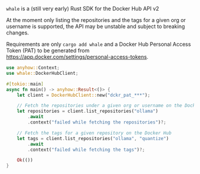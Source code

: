 `whale` is a (still very early) Rust SDK for the Docker Hub API v2

At the moment only listing the repositories and the tags for a given org or username
is supported, the API may be unstable and subject to breaking changes.

Requirements are only `cargo add whale` and a Docker Hub Personal Access Token (PAT) to
be generated from https://app.docker.com/settings/personal-access-tokens.

```rust
use anyhow::Context;
use whale::DockerHubClient;

#[tokio::main]
async fn main() -> anyhow::Result<()> {
    let client = DockerHubClient::new("dckr_pat_***");

    // Fetch the repositories under a given org or username on the Docker Hub
    let repositories = client.list_repositories("ollama")
        .await
        .context("failed while fetching the repositories")?;

    // Fetch the tags for a given repository on the Docker Hub
    let tags = client.list_repositories("ollama", "quantize")
        .await
        .context("failed while fetching the tags")?;

    Ok(())
}
```
